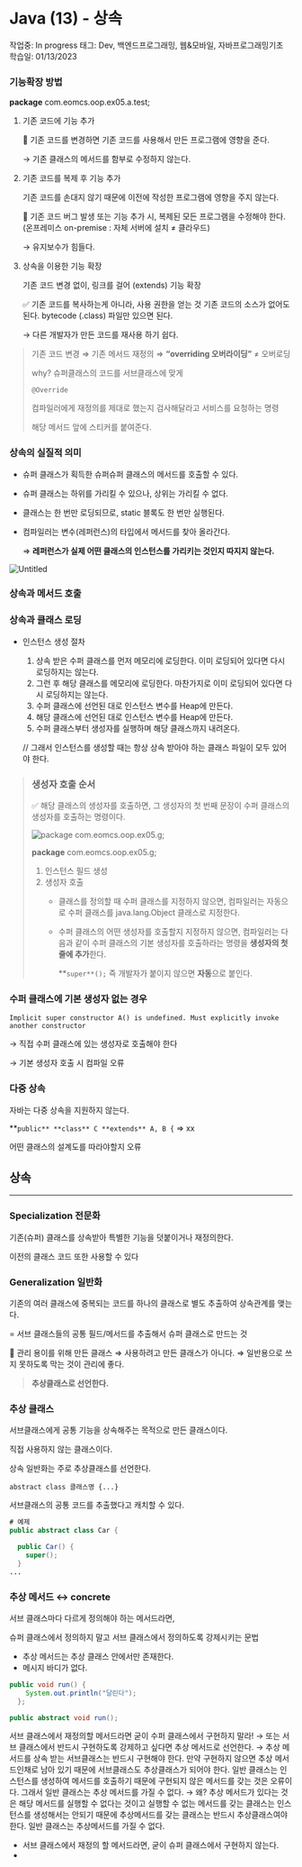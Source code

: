 # Java (13) - 상속

작업중: In progress
태그: Dev, 백엔드프로그래밍, 웹&모바일, 자바프로그래밍기초
학습일: 01/13/2023

### 기능확장 방법

**package** com.eomcs.oop.ex05.a.test;

1. 기존 코드에 기능 추가
    
    <aside>
    📍 기존 코드를 변경하면 기존 코드를 사용해서 만든 프로그램에 영향을 준다.
    
    </aside>
    
    → 기존 클래스의 메서드를 함부로 수정하지 않는다.
    
2. 기존 코드를 복제 후 기능 추가
    
    기존 코드를 손대지 않기 때문에 이전에 작성한 프로그램에 영향을 주지 않는다.
    
    <aside>
    📍 기존 코드 버그 발생 또는 기능 추가 시, 복제된 모든 프로그램을 수정해야 한다.
    (온프레미스 on-premise : 자체 서버에 설치 ≠ 클라우드)
    
    </aside>
    
    → 유지보수가 힘들다.
    
3. 상속을 이용한 기능 확장
    
    기존 코드 변경 없이, 링크를 걸어 (extends) 기능 확장
    
    <aside>
    ✅ 기존 코드를 복사하는게 아니라, 사용 권한을 얻는 것
    기존 코드의 소스가 없어도 된다. bytecode (.class) 파일만 있으면 된다.
    
    </aside>
    
    → 다른 개발자가 만든 코드를 재사용 하기 쉽다.
    

> 기존 코드 변경 ⇒ 기존 메서드 재정의 ⇒ **“overriding 오버라이딩”** ≠ 오버로딩
> 
> 
> why? 슈퍼클래스의 코드를 서브클래스에 맞게
> 
> `@Override`
> 
> 컴파일러에게 재정의를 제대로 했는지 검사해달라고 서비스를 요청하는 명령
> 
> 해당 메서드 앞에 스티커를 붙여준다.
> 

### 상속의 실질적 의미

- 슈퍼 클래스가 획득한 슈퍼슈퍼 클래스의 메서드를 호출할 수 있다.
- 슈퍼 클래스는 하위를 가리킬 수 있으나, 상위는 가리킬 수 없다.
- 클래스는 한 번만 로딩되므로, static 블록도 한 번만 실행된다.

- 컴파일러는 변수(레퍼런스)의 타입에서 메서드를 찾아 올라간다.
    
    ⇒ **레퍼런스가 실제 어떤 클래스의 인스턴스를 가리키는 것인지 따지지 않는다.**
    

![Untitled](Java%20(13)%20-%20%E1%84%89%E1%85%A1%E1%86%BC%E1%84%89%E1%85%A9%E1%86%A8%2053c70ed3470c4bc1a2a14ba95b663c48/Untitled.png)

### 상속과 메서드 호출

### 상속과 클래스 로딩

- 인스턴스 생성 절차
    
    1) 상속 받은 수퍼 클래스를 먼저 메모리에 로딩한다.
        이미 로딩되어 있다면 다시 로딩하지는 않는다.
    2) 그런 후 해당 클래스를 메모리에 로딩한다.
        마찬가지로 이미 로딩되어 있다면 다시 로딩하지는 않는다.
     3) 수퍼 클래스에 선언된 대로 인스턴스 변수를 Heap에 만든다.
     4) 해당 클래스에 선언된 대로 인스턴스 변수를 Heap에 만든다.
     5) 수퍼 클래스부터 생성자를 실행하며 해당 클래스까지 내려온다.
    
    // 그래서 인스턴스를 생성할 때는 항상 상속 받아야 하는 클래스 파일이 모두 있어야 한다.
    

> 
> 
> 
> ### 생성자 호출 순서
> 
> <aside>
> ✅ 해당 클래스의 생성자를 호출하면,
> 그 생성자의 첫 번째 문장이 수퍼 클래스의 생성자를 호출하는 명령이다.
> 
> </aside>
> 
> ![**package** com.eomcs.oop.ex05.g;](Java%20(13)%20-%20%E1%84%89%E1%85%A1%E1%86%BC%E1%84%89%E1%85%A9%E1%86%A8%2053c70ed3470c4bc1a2a14ba95b663c48/Untitled%201.png)
> 
> **package** com.eomcs.oop.ex05.g;
> 
> 1. 인스턴스 필드 생성
> 2. 생성자 호출
>     - 클래스를 정의할 때 수퍼 클래스를 지정하지 않으면,  컴파일러는 자동으로 수퍼 클래스를 java.lang.Object 클래스로 지정한다.
>     - 수퍼 클래스의 어떤 생성자를 호출할지 지정하지 않으면, 컴파일러는 다음과 같이 수퍼 클래스의 기본 생성자를 호출하라는 명령을 **생성자의 첫 줄에 추가**한다.
>         
>         **`super**();`  즉 개발자가 붙이지 않으면 **자동**으로 붙인다.
>         

### 수퍼 클래스에 기본 생성자 없는 경우

`Implicit super constructor A() is undefined. Must explicitly invoke another constructor`

→ 직접 수퍼 클래스에 있는 생성자로 호출해야 한다

→ 기본 생성자 호출 시 컴파일 오류

### 다중 상속

자바는 다중 상속을 지원하지 않는다.

**`public** **class** C **extends** A, B {` ⇒ xx

어떤 클래스의 설계도를 따라야할지 오류

## 상속

---

### Specialization 전문화

기존(슈퍼) 클래스를 상속받아 특별한 기능을 덧붙이거나 재정의한다.

이전의 클래스 코드 또한 사용할 수 있다

### Generalization 일반화

기존의 여러 클래스에 중복되는 코드를 하나의 클래스로 별도 추출하여 상속관계를 맺는다.

= 서브 클래스들의 공통 필드/메서드를 추출해서 슈퍼 클래스로 만드는 것

<aside>
📍 관리 용이를 위해 만든 클래스
⇒ 사용하려고 만든 클래스가 아니다.
⇒ 일반용으로 쓰지 못하도록 막는 것이 관리에 좋다.

> **추상클래스로 선언한다.**
> 
</aside>

### 추상 클래스

서브클래스에게 공통 기능을 상속해주는 목적으로 만든 클래스이다.

직접 사용하지 않는 클래스이다.

상속 일반화는 주로 추상클래스를 선언한다.

`abstract class 클래스명 {...}`

서브클래스의 공통 코드를 추출했다고 캐치할 수 있다.

```java
# 예제
public abstract class Car {

  public Car() {
    super();
  }
...
```

### 추상 메서드 ↔ concrete

서브 클래스마다 다르게 정의해야 하는 메서드라면, 

슈퍼 클래스에서 정의하지 말고 서브 클래스에서 정의하도록 강제시키는 문법

- 추상 메서드는 추상 클래스 안에서만 존재한다.
- 메시지 바디가 없다.

```java
public void run() {
    System.out.println("달린다");
  };
```

```java
public abstract void run();
```

서브 클래스에서 재정의할 메서드라면 굳이 수퍼 클래스에서 구현하지 말라!
→ 또는 서브 클래스에서 반드시 구현하도록 강제하고 싶다면 추상 메서드로 선언한다.
→ 추상 메서드를 상속 받는 서브클래스는 반드시 구현해야 한다.
만약 구현하지 않으면 추상 메서드인채로 남아 있기 때문에 서브클래스도 추상클래스가 되어야 한다.
일반 클래스는 인스턴스를 생성하여 메서드를 호출하기 때문에
구현되지 않은 메서드를 갖는 것은 오류이다.
그래서 일반 클래스는 추상 메서드를 가질 수 없다.
→ 왜? 추상 메서드가 있다는 것은 해당 메서드를 실행할 수 없다는 것이고
실행할 수 없는 메서드를 갖는 클래스는
인스턴스를 생성해서는 안되기 때문에
추상메서드를 갖는 클래스는 반드시 추상클래스여야 한다.
일반 클래스는 추상메서드를 가질 수 없다.

- 서브 클래스에서 재정의 할 메서드라면, 굳이 슈퍼 클래스에서 구현하지 않는다.
-